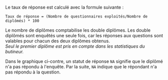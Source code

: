 Le taux de réponse est calculé avec la formule suivante :
```
Taux de réponse = (Nombre de questionnaires exploités/Nombre de diplômés) * 100
```

Le nombre de diplômes comptabilise les double diplômes.
Les double diplômés sont enquêtés une seule fois, car les réponses aux questions sont valables pour chacun des deux diplômes obtenus.  
*Seul le premier diplôme est pris en compte dans les statistiques du butineur.*

Dans le graphique ci-contre, un statut de réponse `NA` signifie que le diplômé n'a pas répondu à l'enquête.
Par la suite, `NA` indique que le répondant n'a pas répondu à la question.
